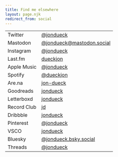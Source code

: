 ```yaml
---
title: Find me elsewhere
layout: page.njk
redirect_from: social
---
```


| | |
| --- | --- |
| Twitter |  [@jondueck](https://twitter.com/jondueck) |
| Mastodon | [@jondueck@mastodon.social](https://mastodon.social/@jondueck) |
| Instagram | [@jondueck](https://instagram.com/jondueck) |
| Last.fm | [dueckjon](https://last.fm/user/dueckjon) |
| Apple Music| [@jondueck](https://music.apple.com/profile/jondueck) |
| Spotify | [@dueckjon](https://open.spotify.com/user/dueckjon?si=1182c3f53bef472e) |
| Are.na | [jon-dueck](https://www.are.na/jon-dueck) |
| Goodreads | [jondueck](https://www.goodreads.com/jondueck) |
| Letterboxd | [jondueck](https://letterboxd.com/jondueck) |
| Record Club | [jd](https://record.club/jd) |
| Dribbble | [jondueck](https://dribbble.com/jondueck) |
| Pinterest | [@jondueck](https://www.pinterest.ca/jondueck/) |
| VSCO | [jondueck](https://vsco.co/jondueck) |
| Bluesky | [@jondueck.bsky.social](https://bsky.app/profile/jondueck.bsky.social) |
| Threads | [@jondueck](https://www.threads.net/@jondueck) |
